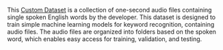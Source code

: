 
This [Custom Dataset](https://drive.google.com/drive/folders/1kAuKUZF1qZFbNUM1SjHRAA8Gx1Ain0Lj?usp=sharing) is a collection of one-second audio files containing single spoken English words by the developer. This dataset is designed to train simple machine learning models for keyword recognition, containing audio files. The audio files are organized into folders based on the spoken word, which enables easy access for training, validation, and testing.
